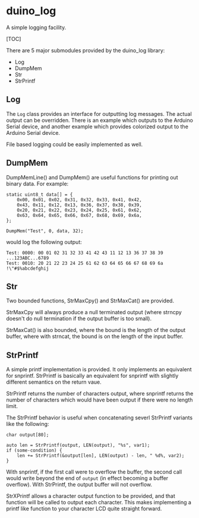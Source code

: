 # duino_log
A simple logging facility.

[TOC]

There are 5 major submodules provided by the duino_log library:
- Log
- DumpMem
- Str
- StrPrintf

## Log

The `Log` class provides an interface for outputting log messages.
The actual output can be overridden. There is an example which
outputs to the Arduino Serial device, and another example which
provides colorized output to the Arduino Serial device.

File based logging could be easily implemented as well.

## DumpMem

DumpMemLine() and DumpMem() are useful functions for printing out
binary data. For example:
```
static uint8_t data[] = {
    0x00, 0x01, 0x02, 0x31, 0x32, 0x33, 0x41, 0x42,
    0x43, 0x11, 0x12, 0x13, 0x36, 0x37, 0x38, 0x39,
    0x20, 0x21, 0x22, 0x23, 0x24, 0x25, 0x61, 0x62,
    0x63, 0x64, 0x65, 0x66, 0x67, 0x68, 0x69, 0x6a,
};

DumpMem("Test", 0, data, 32);
```
would log the following output:
```
Test: 0000: 00 01 02 31 32 33 41 42 43 11 12 13 36 37 38 39 ...123ABC...6789
Test: 0010: 20 21 22 23 24 25 61 62 63 64 65 66 67 68 69 6a  !\"#$%abcdefghij
```

## Str

Two bounded functions, StrMaxCpy() and StrMaxCat() are provided.

StrMaxCpy will always produce a null terminated output (where strncpy doesn't do null termination if the output buffer is too small).

StrMaxCat() is also bounded, where the bound is the length of the output
buffer, where with strncat, the bound is on the length of the input buffer.

## StrPrintf

A simple printf implementation is provided. It only implements an equivalent for snprintf. StrPrintf is basically an equivalent for snprintf with slightly different semantics on the return vaue.

StrPrintf returns the number of characters output, where snprintf
returns the number of characters which would have been output if there
were no length limit.

The StrPrintf behavior is useful when concatenating severl StrPrintf variants like the following:

```
char output[80];

auto len = StrPrintf(output, LEN(output), "%s", var1);
if (some-condition) {
    len += StrPrintf(&output[len], LEN(output) - len, " %d%, var2);
}
```
With snprintf, if the first call were to overflow the buffer, the second
call would write beyond the end of `output` (in effect becoming a buffer overflow). With StrPrintf, the output buffer will not overflow.

StrXPrintf allows a character output function to be provided, and that
function will be called to output each character. This makes implementing
a printf like function to your character LCD quite straight forward.
